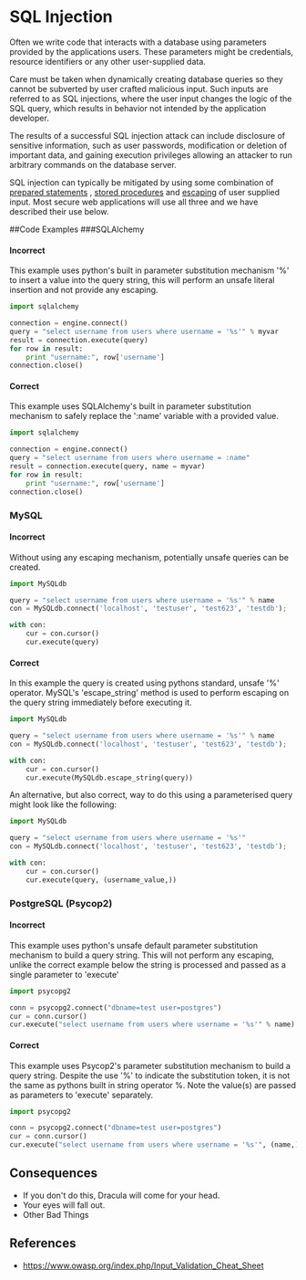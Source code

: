 
SQL Injection
=====================

Often we write code that interacts with a database using parameters provided by
the applications users. These parameters might be credentials, resource
identifiers or any other user-supplied data.

Care must be taken when dynamically creating database queries so they cannot be
subverted by user crafted malicious input. Such inputs are referred to as SQL
injections, where the user input changes the logic of the SQL query, which
results in behavior not intended by the application developer.

The results of a successful SQL injection attack can include disclosure of
sensitive information, such as user passwords, modification or deletion of
important data, and gaining execution privileges allowing an attacker to run
arbitrary commands on the database server.

SQL injection can typically be mitigated by using some combination of [prepared
statements](https://www.owasp.org/index.php/SQL_Injection_Prevention_Cheat_Sheet#Defense_Option_1:_Prepared_Statements_.28Parameterized_Queries.29)
, [stored procedures](https://www.owasp.org/index.php/SQL_Injection_Prevention_Cheat_Sheet#Defense_Option_2:_Stored_Procedures)
and [escaping](https://www.owasp.org/index.php/SQL_Injection_Prevention_Cheat_Sheet#Defense_Option_3:_Escaping_All_User_Supplied_Input)
of user supplied input. Most secure web applications will use all three and we
have described their use below.

##Code Examples
###SQLAlchemy

#### Incorrect

This example uses python's built in parameter substitution mechanism '%' to
insert a value into the query string, this will perform an unsafe literal
insertion and not provide any escaping.

```python
import sqlalchemy

connection = engine.connect()
query = "select username from users where username = '%s'" % myvar
result = connection.execute(query)
for row in result:
    print "username:", row['username']
connection.close()
```

#### Correct

This example uses SQLAlchemy's built in parameter substitution mechanism to
safely replace the ':name' variable with a provided value.

```python
import sqlalchemy

connection = engine.connect()
query = "select username from users where username = :name"
result = connection.execute(query, name = myvar)
for row in result:
    print "username:", row['username']
connection.close()
```

### MySQL
#### Incorrect

Without using any escaping mechanism, potentially unsafe queries can be
created.

```python
import MySQLdb

query = "select username from users where username = '%s'" % name
con = MySQLdb.connect('localhost', 'testuser', 'test623', 'testdb');

with con:
    cur = con.cursor()
    cur.execute(query)
```

#### Correct

In this example the query is created using pythons standard, unsafe '%'
operator. MySQL's 'escape_string' method is used to perform escaping on the
query string immediately before executing it.

```python
import MySQLdb

query = "select username from users where username = '%s'" % name
con = MySQLdb.connect('localhost', 'testuser', 'test623', 'testdb');

with con:
    cur = con.cursor()
    cur.execute(MySQLdb.escape_string(query))
```

An alternative, but also correct, way to do this using a parameterised query
might look like the following:

```python
import MySQLdb

query = "select username from users where username = '%s'"
con = MySQLdb.connect('localhost', 'testuser', 'test623', 'testdb');

with con:
    cur = con.cursor()
    cur.execute(query, (username_value,))
```

### PostgreSQL (Psycop2)
#### Incorrect

This example uses python's unsafe default parameter substitution mechanism
to build a query string. This will not perform any escaping, unlike the correct
example below the string is processed and passed as a single parameter to
'execute'

```python
import psycopg2

conn = psycopg2.connect("dbname=test user=postgres")
cur = conn.cursor()
cur.execute("select username from users where username = '%s'" % name)
```

#### Correct

This example uses Psycop2's parameter substitution mechanism to build a query
string. Despite the use '%' to indicate the substitution token, it is not the
same as pythons built in string operator %. Note the value(s) are passed as
parameters to 'execute' separately.

```python
import psycopg2

conn = psycopg2.connect("dbname=test user=postgres")
cur = conn.cursor()
cur.execute("select username from users where username = '%s'", (name,))
```

## Consequences

* If you don't do this, Dracula will come for your head.
* Your eyes will fall out.
* Other Bad Things

## References

* https://www.owasp.org/index.php/Input_Validation_Cheat_Sheet
